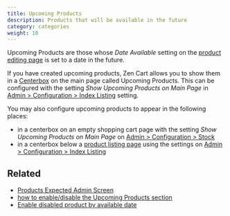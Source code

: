 ```yaml
---
title: Upcoming Products
description: Products that will be available in the future 
category: categories
weight: 10
---
```


Upcoming Products are those whose _Date Available_ setting on the 
[product editing page](/user/products/product_edit/) is set to a date in the future. 

If you have created upcoming products, Zen Cart allows you to show them 
in a [Centerbox](/user/template/centerboxes/)
on the main page called Upcoming Products.  This can be configured with the setting *Show Upcoming Products on Main Page* in [Admin > Configuration > Index Listing](/user/admin_pages/configuration/configuration_indexlisting/) setting. 

You may also configure upcoming products to appear in the following places: 

- in a centerbox on an empty shopping cart page with the setting *Show Upcoming Products on Main Page* on [Admin > Configuration > Stock](/user/admin_pages/configuration/configuration_stock/)
- in a centerbox below a [product listing page](/user/storefront_pages/listing_pages/) using the settings on [Admin > Configuration > Index Listing](/user/admin_pages/configuration/configuration_indexlisting/)

## Related 

- [Products Expected Admin Screen](/user/admin_pages/catalog/products_expected/)
- [how to enable/disable the Upcoming Products section](/user/admin/centerboxes/)
- [Enable disabled product by available date](/user/admin_pages/configuration/configuration_stock/#enable_disabled_product_by_available_date)
 
